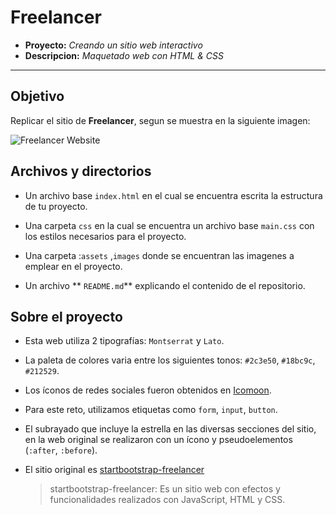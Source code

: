 # Freelancer

* **Proyecto:** _Creando un sitio web interactivo_
* **Descripcion:** _Maquetado web con HTML & CSS_

***
## Objetivo

Replicar el sitio de **Freelancer**, segun se muestra en la siguiente imagen:

![Freelancer Website](docs/fullpage.png)

## Archivos y directorios

* Un archivo base `index.html` en el cual se encuentra escrita la
  estructura de tu proyecto.

* Una carpeta `css` en la cual se encuentra un archivo base `main.css` con los
  estilos necesarios para el proyecto.

* Una carpeta :`assets` ,`images` donde
  se encuentran las imagenes a emplear en el proyecto.

* Un archivo ** `README.md`** explicando el contenido de el
  repositorio.

## Sobre el proyecto

* Esta web utiliza 2 tipografías: `Montserrat` y `Lato`.

* La paleta de colores varia entre los siguientes tonos: `#2c3e50`, `#18bc9c`,
  `#212529`.

* Los íconos de redes sociales fueron obtenidos en [Icomoon](https://icomoon.io/).

* Para este reto, utilizamos etiquetas como `form`, `input`, `button`.

* El subrayado que incluye la estrella en las diversas secciones del sitio, en
  la web original se realizaron con un ícono y pseudoelementos (`:after`, `:before`).

* El sitio original es [startbootstrap-freelancer](https://blackrockdigital.github.io/startbootstrap-freelancer/)


  > startbootstrap-freelancer: Es un sitio web con efectos y funcionalidades realizados con JavaScript, HTML y CSS.
